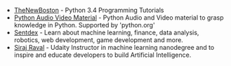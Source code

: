 
- [TheNewBoston](https://www.youtube.com/playlist?list=PL6gx4Cwl9DGAcbMi1sH6oAMk4JHw91mC_) - Python 3.4 Programming Tutorials
- [Python Audio Video Material](https://www.python.org/doc/av/) - Python Audio and Video material to grasp knowledge in Python. Supported by 'python.org'
- [Sentdex](https://www.youtube.com/user/sentdex/playlists) - Learn about machine learning, finance, data analysis, robotics, web development, game development and more.
- [Siraj Raval](https://www.youtube.com/channel/UCWN3xxRkmTPmbKwht9FuE5A/playlists) - Udaity Instructor in machine learning nanodegree and  to inspire and educate developers to build Artificial Intelligence.
